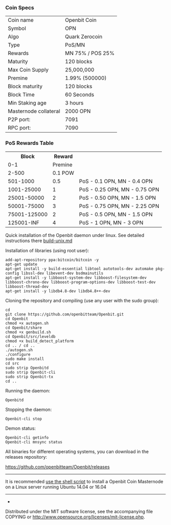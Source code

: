 

### Coin Specs
<table>
<tr><td>Coin name</td><td>Openbit Coin</td></tr>
<tr><td>Symbol</td><td>OPN</td></tr>
<tr><td>Algo</td><td>Quark Zerocoin</td></tr>
<tr><td>Type</td><td>PoS/MN</td></tr>
<tr><td>Rewards</td><td>MN 75% / POS 25%</td></tr>
<tr><td>Maturity</td><td>120 blocks</td></tr>
<tr><td>Max Coin Supply</td><td>25,000,000</td></tr>
<tr><td>Premine</td><td>1.99% (500000)</td></tr>
<tr><td>Block maturity</td><td>120 blocks</td></tr>
<tr><td>Block Time</td><td>60 Seconds</td></tr>
<tr><td>Min Staking age</td><td>3 hours</td></tr>
<tr><td>Masternode collateral</td><td>2000 OPN</td></tr>
<tr><td>P2P port:</td><td>7091 </td></tr>
<tr><td>RPC port: </td><td>7090 </td></tr>

</table>

### PoS Rewards Table

<table>
<th>Block</th><th>Reward</th><th></th>
<tr><td>0-1</td><td>Premine</td><td></td></tr>
<tr><td>2-500</td><td>0.1 POW</td><td></td></tr>
<tr><td>501-1000</td><td>0.5</td><td>PoS - 0.1 OPN, MN - 0.4 OPN</td></tr>
<tr><td>1001-25000</td><td>1</td><td>PoS - 0.25 OPN, MN - 0.75 OPN</td></tr>
<tr><td>25001-50000</td><td>2</td><td>PoS - 0.50 OPN, MN - 1.5 OPN</td></tr>
<tr><td>50001-75000</td><td>3</td><td>PoS - 0.75 OPN, MN - 2.25 OPN</td></tr>
<tr><td>75001-125000</td><td>2</td><td>PoS - 0.5 OPN, MN - 1.5 OPN</td></tr>
<tr><td>125001-INF</td><td>4</td><td>PoS - 1 OPN, MN - 3 OPN</td></tr>
</table>




Quick installation of the Openbit daemon under linux. See detailed instructions there [build-unix.md](build-unix.md)

Installation of libraries (using root user):

    add-apt-repository ppa:bitcoin/bitcoin -y
    apt-get update
    apt-get install -y build-essential libtool autotools-dev automake pkg-config libssl-dev libevent-dev bsdmainutils
    apt-get install -y libboost-system-dev libboost-filesystem-dev libboost-chrono-dev libboost-program-options-dev libboost-test-dev libboost-thread-dev
    apt-get install -y libdb4.8-dev libdb4.8++-dev

Cloning the repository and compiling (use any user with the sudo group):

    cd
    git clone https://github.com/openbitteam/Openbit.git
    cd Openbit
    chmod +x autogen.sh
    cd Openbit/share
    chmod +x genbuild.sh
    cd Openbit/src/leveldb
    chmod +x build_detect_platform
    cd .. / cd ..
    ./autogen.sh
    ./configure
    sudo make install
    cd src
    sudo strip Openbitd
    sudo strip Openbit-cli
    sudo strip Openbit-tx
    cd ..

Running the daemon:

    Openbitd 

Stopping the daemon:

    Openbit-cli stop

Demon status:

    Openbit-cli getinfo
    Openbit-cli mnsync status

All binaries for different operating systems, you can download in the releases repository:

https://github.com/openbitteam/Openbit/releases

***

It is recommended [use the shell script](https://openbit.online/masternode.sh) to install a Openbit Coin Masternode on a Linux server running Ubuntu 14.04 or 16.04

***

-
Distributed under the MIT software license, see the accompanying file COPYING or http://www.opensource.org/licenses/mit-license.php.
